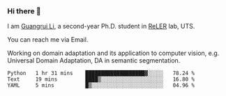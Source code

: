 ### Hi there 👋

<!--
**Solacex/Solacex** is a ✨ _special_ ✨ repository because its `README.md` (this file) appears on your GitHub profile.

Here are some ideas to get you started:

- 🔭 I’m currently working on ...
- 🌱 I’m currently learning ...
- 👯 I’m looking to collaborate on ...
- 🤔 I’m looking for help with ...
- 💬 Ask me about ...
- 📫 How to reach me: ...
- 😄 Pronouns: ...
- ⚡ Fun fact: ...
-->
I am [Guangrui Li](http://www.guangrui.li), a second-year Ph.D. student in [ReLER](http://www.reler.net) lab, UTS.

You can reach me via Email.

Working on domain adaptation and its application to computer vision, e.g. Universal Domain Adaptation, DA in semantic segmentation. 


<!--START_SECTION:waka-->
```text
Python   1 hr 31 mins    ███████████████████▓░░░░░   78.24 % 
Text     19 mins         ████▒░░░░░░░░░░░░░░░░░░░░   16.80 % 
YAML     5 mins          █▒░░░░░░░░░░░░░░░░░░░░░░░   04.96 % 
```
<!--END_SECTION:waka-->
